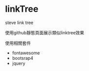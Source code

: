 # linkTree
steve link tree

使用github靜態頁面展示類似linktree效果

使用相關套件

* fontawesome
* bootsrap4
* jquery

